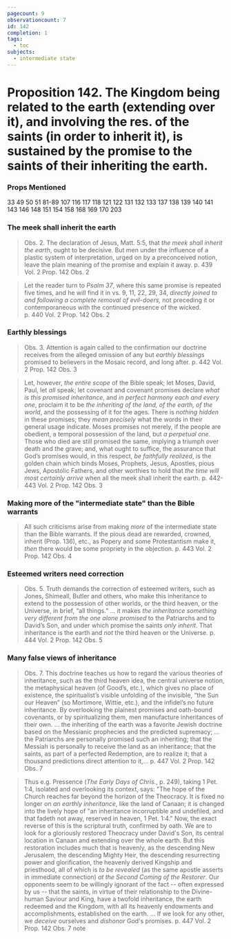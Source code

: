 ```yaml
---
pagecount: 9
observationcount: 7
id: 142
completion: 1
tags:
  - toc
subjects:
  - intermediate state
---
```

# Proposition 142. The Kingdom being related to the earth (extending over it), and involving the res. of the saints (in order to inherit it), is sustained by the promise to the saints of their inheriting the earth.

### Props Mentioned
33 49 50 51 81-89 107 116 117 118 121 122 131 132 133 137 138 139 140 141 143 146 148 151 154 158 168 169 170 203
### The meek shall inherit the earth
>Obs. 2. The declaration of Jesus, Matt. 5:5, that *the meek shall inherit the earth*, ought to be decisive. But men under the influence of a plastic system of interpretation, urged on by a preconceived notion, leave the plain meaning of the promise and explain it away.
>p. 439 Vol. 2 Prop. 142 Obs. 2

>Let the reader turn to *Psalm 37*, where this same promise is repeated five times, and he will find it in vs. 9, 11, 22, 29, 34, *directly joined to and following a complete removal of evil-doers,* not preceding it or contemporaneous with the continued presence of the wicked.  
>p. 440 Vol. 2 Prop. 142 Obs. 2
### Earthly blessings
>Obs. 3. Attention is again called to the confirmation our doctrine receives from the alleged omission of any but *earthly blessings* promised to believers in the Mosaic record, and long after.
>p. 442 Vol. 2 Prop. 142 Obs. 3

>Let, however, *the entire scope* of the Bible speak; let Moses, David, Paul, let *all* speak; let covenant and covenant promises declare *what is this promised inheritance*, and *in perfect harmony each and every one*, proclaim it to be *the inheriting of the land, of the earth, of the world*, and the possessing of it for the ages. There is *nothing hidden* in these promises; they *mean precisely* what the words in their general usage indicate. Moses promises not merely, if the people are obedient, a temporal possession of the land, but *a perpetual one*. Those who died are still promised the same, implying a triumph over death and the grave; and, what ought to suffice, the assurance that God’s promises would, in this respect, *be faithfully realized*, is the golden chain which binds Moses, Prophets, Jesus, Apostles, pious Jews, Apostolic Fathers, and other worthies to hold that *the time will most certainly arrive* when all the meek shall inherit the earth.
>p. 442-443 Vol. 2 Prop. 142 Obs. 3
### Making more of the "intermediate state" than the Bible warrants
>All such criticisms arise from making *more* of the intermediate state than the Bible warrants. If the pious dead are rewarded, crowned, inherit (Prop. 136), etc., as Popery and some Protestantism make it, *then* there would be some propriety in the objection.
>p. 443 Vol. 2 Prop. 142 Obs.  4
### Esteemed writers need correction
>Obs. 5. Truth demands the correction of esteemed writers, such as Jones, Shimeall, Butler and others, who make this inheritance to extend to the possession of other worlds, or the third heaven, or the Universe, in brief, “all things.”
>...
>it makes *the inheritance something very different from the one alone promised* to the Patriarchs and to David’s Son, and under which promise the saints *only inherit*. That inheritance is the earth and *not* the third heaven or the Universe.
>p. 444 Vol. 2 Prop. 142 Obs.  5
### Many false views of inheritance
>Obs. 7. This doctrine teaches us how to regard the various theories of inheritance, such as the third heaven idea, the central universe notion, the metaphysical heaven (of Good’s, etc.), which gives no place of existence, the spiritualist’s visible unfolding of the invisible, “the Sun our Heaven” (so Mortimore, Wittie, etc.), and the infidel’s no future inheritance. By overlooking the plainest promises and oath-bound covenants, or by spiritualizing them, men manufacture inheritances of their own.
>...
>the inheriting of the earth was a favorite Jewish doctrine based on the Messianic prophecies and the predicted supremacy;
>...
>the Patriarchs are personally promised such an inheriting; that the Messiah is personally to receive the land as an inheritance; that the saints, as part of a perfected Redemption, are to realize it; that a thousand predictions direct attention to it,...
>p. 447 Vol. 2 Prop. 142 Obs.  7

>Thus e.g. Pressence (*The Early Days of Chris.*, p. 249), taking 1 Pet. 1:4, isolated and overlooking its context, says: "The hope of the Church reaches far beyond the horizon of the Theocracy. It is fixed no longer on *an earthly inheritance*, like the land of Canaan; it is changed into the lively hope of "an inheritance incorruptible and undefiled, and that fadeth not away, reserved in heaven, 1 Pet. 1:4."  Now, the exact reverse of this is the scriptural truth, confirmed by oath. We are to look for a gloriously restored Theocracy under David's Son, its central location in Canaan and extending over the whole earth. But this restoration includes much that is heavenly, as the descending New Jerusalem, the descending Mighty Heir, the descending resurrecting power and glorification, the heavenly derived Kingship and priesthood, all of which is *to be revealed* (as the same apostle asserts in immediate connection) *at the Second Coming of the Restorer*. Our opponents seem to be willingly ignorant of the fact -- often expressed by us -- that the saints, in virtue of their relationship to the Divine-human Saviour and King, have a twofold inheritance, the earth redeemed and the Kingdom, with all its heavenly endowments and accomplishments, established on the earth.
>...
>If we look for any other, we *deceive* ourselves and *dishonor* God's promises.
>p. 447 Vol. 2 Prop. 142 Obs.  7 note



